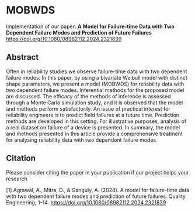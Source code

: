 # MOBWDS
Implementation of our paper: **A Model for Failure-time Data with Two Dependent Failure Modes and Prediction of Future Failures** https://doi.org/10.1080/08982112.2024.2321839

## Abstract
Often in reliability studies we observe failure-time data with two dependent failure modes. In this paper, by using a bivariate Weibull model with distinct shape parameters, we present a model (MOBWDS) for reliability data with two dependent failure modes. Inferential methods for the proposed model are discussed. The efficacy of the methods of inference is assessed through a Monte Carlo simulation study, and it is observed that the model and methods perform satisfactorily. An issue of practical interest for reliability engineers is to predict field failures at a future time. Prediction methods are developed in this setting. For illustrative purposes, analysis of a real dataset on failure of a device is presented. In summary, the model and methods presented in this article provide a comprehensive treatment for analysing reliability data with two dependent failure modes.

## Citation
Please consider citing the paper in your publication if our project helps your research

[1] Agrawal, A., Mitra, D., & Ganguly, A. (2024). A model for failure-time data with two dependent failure modes and prediction of future failures. Quality Engineering, 1–14. https://doi.org/10.1080/08982112.2024.2321839
